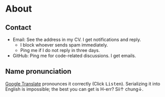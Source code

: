 <!-- toc -->
# About

## Contact

- Email: See the address in my CV. I get notifications and reply.
    - I block whoever sends spam immediately.
    - Ping me if I do not reply in three days.
- GitHub: Ping me for code-related discussions. I get emails.

## Name pronunciation

[Google
Translate](https://translate.google.com/?text=%E4%BD%95%E6%80%9D%E7%95%85)
pronounces it correctly (Click <kbd>Listen</kbd>).
Serializing it into English is impossible; the best you can get is H-err?
Sii↑ chung↓.
